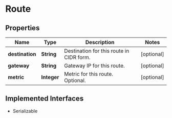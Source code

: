 

# Route


## Properties

| Name | Type | Description | Notes |
|------------ | ------------- | ------------- | -------------|
|**destination** | **String** | Destination for this route in CIDR form. |  [optional] |
|**gateway** | **String** | Gateway IP for this route. |  [optional] |
|**metric** | **Integer** | Metric for this route. Optional. |  [optional] |


## Implemented Interfaces

* Serializable


